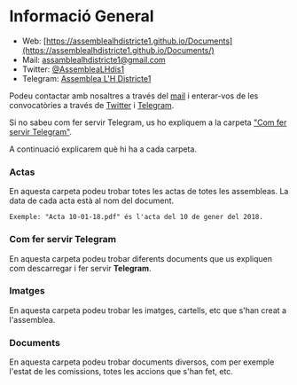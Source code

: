 
# Informació General

* Web: [https://assemblealhdistricte1.github.io/Documents](https://assemblealhdistricte1.github.io/Documents/)
* Mail: [assamblealhdistricte1@gmail.com](mailto:assamblealhdistricte1@gmail.com)
* Twitter: [@AssembleaLHdis1](https://twitter.com/AssembleaLHdis1)
* Telegram: [Assemblea L'H Districte1](https://t.me/assambleaLHdistricte1)

Podeu contactar amb nosaltres a través del [mail](mailto:assamblealhdistricte1@gmail.com) i enterar-vos de les convocatòries a través de [Twitter](https://twitter.com/AssembleaLHdis1) i [Telegram](https://t.me/assambleaLHdistricte1).

Si no sabeu com fer servir Telegram, us ho expliquem a la carpeta ["Com fer servir Telegram"]().

A continuació explicarem què hi ha a cada carpeta.

### Actas

En aquesta carpeta podeu trobar totes les actas de totes les assembleas. La data de cada acta està al nom del document.

```
Exemple: "Acta 10-01-18.pdf" és l'acta del 10 de gener del 2018.
```

### Com fer servir Telegram

En aquesta carpeta podeu trobar diferents documents que us expliquen com descarregar i fer servir **Telegram**.

### Imatges

En aquesta carpeta podeu trobar les imatges, cartells, etc que s'han creat a l'assemblea.

### Documents

En aquesta carpeta podeu trobar documents diversos, com per exemple l'estat de les comissions, totes les accions que s'han fet, etc.



